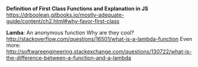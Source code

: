 **Definition of First Class Functions and Explanation in JS**
https://drboolean.gitbooks.io/mostly-adequate-guide/content/ch2.html#why-favor-first-class

**Lamba**: An anonymous function
Why are they cool? http://stackoverflow.com/questions/16501/what-is-a-lambda-function
Even more: http://softwareengineering.stackexchange.com/questions/130722/what-is-the-difference-between-a-function-and-a-lambda
